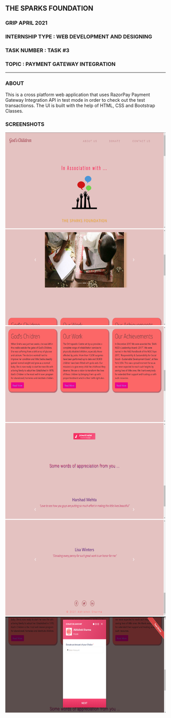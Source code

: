 ## THE SPARKS FOUNDATION 
### GRIP APRIL 2021
### INTERNSHIP TYPE : WEB DEVELOPMENT AND DESIGNING
### TASK NUMBER : TASK #3
### TOPIC : PAYMENT GATEWAY INTEGRATION 

---

### ABOUT

This is a cross platform web application that uses RazorPay Payment Gateway Integration API in test mode in order to check out the test transactionss. The UI is built with the help of HTML, CSS and Bootstrap Classes.  

### SCREENSHOTS

<img src="Screenshots/ss1 .png" height="300" width="600">
<img src="Screenshots/ss2.png" height="300" width="600">
<img src="Screenshots/ss3.png" height="300" width="600">
<img src="Screenshots/ss4.png" height="300" width="600">
<img src="Screenshots/ss5.png" height="300" width="600">
<img src="Screenshots/ss6.png" height="300" width="600">
